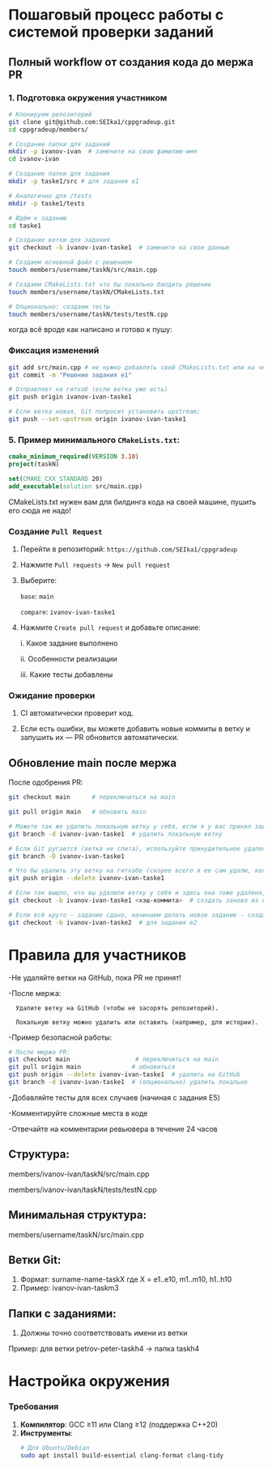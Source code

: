 # Пошаговый процесс работы с системой проверки заданий

## Полный workflow от создания кода до мержа PR

### 1. Подготовка окружения участником

```bash
# Клонируем репозиторий
git clone git@github.com:SEIka1/cppgradeup.git
cd cppgradeup/members/

# Создание папки для заданий
mkdir -p ivanov-ivan  # замените на свою фамилию-имя
cd ivanov-ivan

# Создание папки для задания
mkdir -p taske1/src # для задания e1

# Аналогично для /tests
mkdir -p taske1/tests

# Идём к заданию
cd taske1

# Создание ветки для задания
git checkout -b ivanov-ivan-taske1  # замените на свои данные

# Создаем основной файл с решением
touch members/username/taskN/src/main.cpp

# Создаем CMakeLists.txt что бы локально билдить решение
touch members/username/taskN/CMakeLists.txt

# Опционально: создаем тесты
touch members/username/taskN/tests/testN.cpp
```

когда всё вроде как написано и готово к пушу:

### Фиксация изменений
```bash
git add src/main.cpp # не нужно добавлять свой CMakeLists.txt или на чём вы там собираете
git commit -m "Решение задания e1"

# Отправляет на гитхаб (если ветка уже есть)
git push origin ivanov-ivan-taske1

# Если ветка новая, Git попросит установить upstream:
git push --set-upstream origin ivanov-ivan-taske1
```

### 5. Пример минимального `CMakeLists.txt`:
```cmake
cmake_minimum_required(VERSION 3.10)
project(taskN)

set(CMAKE_CXX_STANDARD 20)
add_executable(solution src/main.cpp)
```

CMakeLists.txt нужен вам для билдинга кода на своей машине, пушить его сюда не надо!

### Создание `Pull Request`

1) Перейти в репозиторий: `https://github.com/SEIka1/cppgradeup`
2) Нажмите `Pull requests` → `New pull request`
3) Выберите:

      `base`: `main`

      `compare`: `ivanov-ivan-taske1`

4) Нажмите `Create pull request` и добавьте описание:

      i. Какое задание выполнено

      ii. Особенности реализации

      iii. Какие тесты добавлены

### Ожидание проверки

1. CI автоматически проверит код.

2. Если есть ошибки, вы можете добавить новые коммиты в ветку и запушить их — PR обновится автоматически.

## Обновление main после мержа

После одобрения PR:

```bash
git checkout main      # переключиться на main

git pull origin main   # обновить main

# Можете так же удалить локальную ветку у себя, если я у вас принял задание -> его уже не придется редачить и зачем вам эта ветка тогда?
git branch -d ivanov-ivan-taske1  # удалить локальную ветку

# Если Git ругается (ветка не слита), используйте принудительное удаление:
git branch -D ivanov-ivan-taske1

# Что бы удалить эту ветку на гитхабе (скорее всего я ее сам удалю, когда приму у вас задание, так что не нужно это писать)
git push origin --delete ivanov-ivan-taske1

# Если так вышло, что вы удалили ветку у себя и здесь она тоже удалена, то её в крайнем случае можно восстановить:
git checkout -b ivanov-ivan-taske1 <хэш-коммита>  # создать заново из коммита

# Если всё круто - задание сдано, начинаем делать новое задание - создаем новую ветку для него и там так же работаем (всё как и раньше)
git checkout -b ivanov-ivan-taske2  # для задания e2
```


# Правила для участников

-Не удаляйте ветки на GitHub, пока PR не принят!

-После мержа:

      Удалите ветку на GitHub (чтобы не засорять репозиторий).

      Локальную ветку можно удалить или оставить (например, для истории).

-Пример безопасной работы:
```bash
# После мержа PR:
git checkout main                  # переключиться на main
git pull origin main              # обновиться
git push origin --delete ivanov-ivan-taske1  # удалить на GitHub
git branch -d ivanov-ivan-taske1  # (опционально) удалить локально
```

-Добавляйте тесты для всех случаев (начиная с задания E5)

-Комментируйте сложные места в коде

-Отвечайте на комментарии ревьювера в течение 24 часов

## Структура:
members/ivanov-ivan/taskN/src/main.cpp

members/ivanov-ivan/taskN/tests/testN.cpp

## Минимальная структура:

members/username/taskN/src/main.cpp

## Ветки Git:

1) Формат: surname-name-taskX где X = e1..e10, m1..m10, h1..h10
2) Пример: ivanov-ivan-taskm3

## Папки с заданиями:

1. Должны точно соответствовать имени из ветки

Пример: для ветки petrov-peter-taskh4 → папка taskh4

# Настройка окружения

### Требования
1. **Компилятор**: GCC ≥11 или Clang ≥12 (поддержка C++20)
2. **Инструменты**:
   ```bash
   # Для Ubuntu/Debian
   sudo apt install build-essential clang-format clang-tidy
